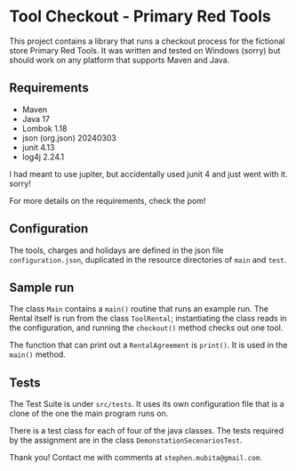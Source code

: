 # Tool Checkout - Primary Red Tools

This project contains a library that runs a checkout process for the fictional store Primary Red Tools. It was written and tested on Windows (sorry) but should work on any platform that supports Maven and Java.

## Requirements
- Maven
- Java 17
- Lombok 1.18
- json (org.json) 20240303
- junit 4.13
- log4j 2.24.1

I had meant to use jupiter, but accidentally used junit 4 and just went with it. sorry!

For more details on the requirements, check the pom!

## Configuration
The tools, charges and holidays are defined in the json file `configuration.json`, duplicated in the resource directories of `main` and `test`.

## Sample run
The class `Main` contains a `main()` routine that runs an example run. The Rental itself is run from the class `ToolRental`; instantiating the class reads in the configuration, and running the `checkout()` method checks out one tool.

The function that can print out a `RentalAgreement` is `print()`. It is used in the `main()` method.

## Tests

The Test Suite is under `src/tests`. It uses its own configuration file that is a clone of the one the main program runs on.

There is a test class for each of four of the java classes. The tests required by the assignment are in the class `DemonstationSecenariosTest`.

Thank you! Contact me with comments at `stephen.mubita@gmail.com`.




